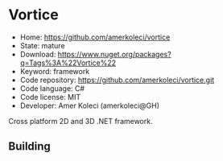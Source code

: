 # Vortice

- Home: https://github.com/amerkoleci/vortice
- State: mature
- Download: https://www.nuget.org/packages?q=Tags%3A%22Vortice%22
- Keyword: framework
- Code repository: https://github.com/amerkoleci/vortice.git
- Code language: C#
- Code license: MIT
- Developer: Amer Koleci (amerkoleci@GH)

Cross platform 2D and 3D .NET framework.

## Building
